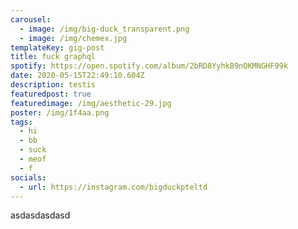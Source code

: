 ```yaml
---
carousel:
  - image: /img/big-duck_transparent.png
  - image: /img/chemex.jpg
templateKey: gig-post
title: fuck graphql
spotify: https://open.spotify.com/album/2bRD8YyhkB9nQKMNGHF99k
date: 2020-05-15T22:49:10.604Z
description: testis
featuredpost: true
featuredimage: /img/aesthetic-29.jpg
poster: /img/1f4aa.png
tags:
  - hi
  - bb
  - suck
  - meof
  - f
socials:
  - url: https://instagram.com/bigduckpteltd
---
```

asdasdasdasd

